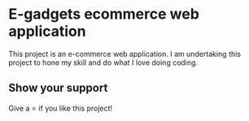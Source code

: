 # E-gadgets ecommerce web application

This project is an e-commerce web application. I am undertaking this project to hone my skill and do what I love doing coding.

## Show your support

Give a ⭐️ if you like this project!
